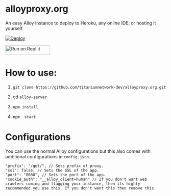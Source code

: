 # alloyproxy.org
An easy Alloy instance to deploy to Heroku, any online IDE, or hosting it yourself.

[![Deploy](https://www.herokucdn.com/deploy/button.svg)](https://heroku.com/deploy?template=https://github.com/hyper-hacker/alloyproxy.org)

<a href="https://repl.it/github/hyper-hacker/alloyproxy.org" title="Run on Repl.it"><img alt="Run on Repl.it" src="https://repl.it/badge/github/titaniumnetwork-dev/alloyproxy" width="140" height="30"><img></a>

# How to use:

1. `git clone https://github.com/titaniumnetwork-dev/alloyproxy.org.git`

2. cd `alloy-server`

3. `npm install`

4. `npm  start`

# Configurations

You can use the normal Alloy configurations but this also comes with additional configurations in `config.json`.

```
"prefix": "/get/", // Sets prefix of proxy.
"ssl": false, // Sets the SSL of the app.
"port": "8080", // Sets the port of the app.
"cookie_auth": "__alloy_client=human" // If you don't want web crawlers coming and flagging your instance, then its highly recommended you use this. If you don't want this then remove this.
```


